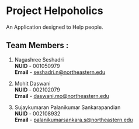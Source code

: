 # Project Helpoholics

An Application designed to Help people.

## Team Members :

1. Nagashree Seshadri<br/>
    **NUID**  - 001050979<br/>
    **Email** - seshadri.n@northeastern.edu<br/>

3. Mohit Daswani<br/>
    **NUID**  - 002102079<br/>
    **Email** - daswani.mo@northeastern.edu<br/>

3. Sujaykumaran Palanikumar Sankarapandian<br/>
    **NUID**  - 002108932<br/>
    **Email** - palanikumarsankara.s@northeastern.edu